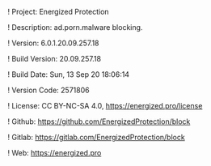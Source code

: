 ! Project: Energized Protection

! Description: ad.porn.malware blocking.

! Version: 6.0.1.20.09.257.18

! Build Version: 20.09.257.18

! Build Date: Sun, 13 Sep 20 18:06:14

! Version Code: 2571806

! License: CC BY-NC-SA 4.0, https://energized.pro/license

! Github: https://github.com/EnergizedProtection/block

! Gitlab: https://gitlab.com/EnergizedProtection/block


! Web: https://energized.pro
